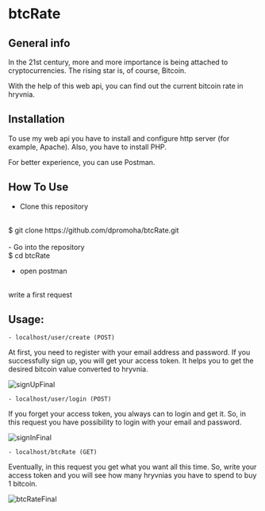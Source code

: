 # btcRate

## General info

In the 21st century, more and more importance is being attached to cryptocurrencies. The rising star is, of course, Bitcoin.

With the help of this web api, you can find out the current bitcoin rate in hryvnia.


## Installation

To use my web api you have to install and configure http server (for example, Apache). Also, you have to install PHP. 

For better experience, you can use Postman.


## How To Use

- Clone this repository
<br>
$ git clone https://github.com/dpromoha/btcRate.git
<br>
<br>
- Go into the repository
<br>
$ cd btcRate

- open postman
<br>
write a first request

## Usage:
    
    - localhost/user/create (POST)

At first, you need to register with your email address and password. If you successfully sign up, you will get your access token. It helps you to get the desired bitcoin value converted to hryvnia.

![signUpFinal](https://user-images.githubusercontent.com/46355522/123677942-6183ac00-d84e-11eb-8293-924d25fc7b8e.gif)


	- localhost/user/login (POST)

If you forget your access token, you always can to login and get it. So, in this request you have possibility to login with your email and password. 

![signInFinal](https://user-images.githubusercontent.com/46355522/123678011-72ccb880-d84e-11eb-9f4b-a2787e5c0760.gif)


	- localhost/btcRate (GET)

Eventually, in this request you get what you want all this time. So, write your access token and you will see how many hryvnias you have to spend to buy 1 bitcoin.

![btcRateFinal](https://user-images.githubusercontent.com/46355522/123678083-8710b580-d84e-11eb-9513-95c2733cec6d.gif)

